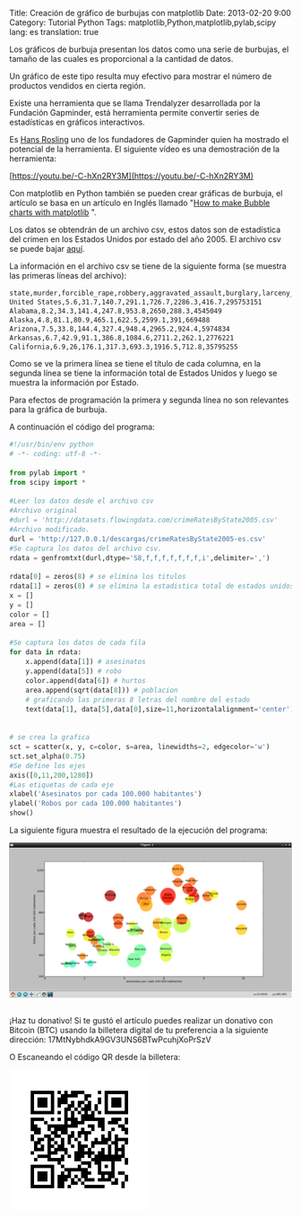 Title: Creación de gráfico de burbujas con matplotlib
Date: 2013-02-20  9:00
Category: Tutorial Python
Tags: matplotlib,Python,matplotlib,pylab,scipy
lang: es
translation: true

Los gráficos de burbuja presentan los datos como una serie de burbujas, el tamaño de las cuales es proporcional a la cantidad de datos. 

Un gráfico de este tipo resulta muy efectivo para mostrar el número de productos vendidos en cierta región.

Existe una herramienta que se llama Trendalyzer  desarrollada por la Fundación Gapminder, está herramienta permite convertir series de estadísticas en gráficos interactivos. 

Es [Hans Rosling](https://es.wikipedia.org/wiki/Hans_Rosling)  uno de los fundadores de Gapminder quien ha mostrado el potencial de la herramienta.
El siguiente vídeo es una demostración de la herramienta:

[https://youtu.be/-C-hXn2RY3M](https://youtu.be/-C-hXn2RY3M) 

Con matplotlib en Python también se pueden crear gráficas de burbuja, el artículo se basa en un artículo en Inglés llamado "[How to make Bubble charts with matplotlib](glowingpython.blogspot.com/2011/11/how-to-make-bubble-charts-with.html) ". 

Los datos se obtendrán de un archivo csv, estos datos son de estadística del crimen en los Estados Unidos por estado del año 2005. El archivo csv se puede bajar [aquí](datasets.flowingdata.com/crimeRatesByState2005.csv). 

La información en el archivo csv se tiene de la siguiente forma (se muestra las primeras líneas del archivo):

```
state,murder,forcible_rape,robbery,aggravated_assault,burglary,larceny_theft,motor_vehicle_theft,population
United States,5.6,31.7,140.7,291.1,726.7,2286.3,416.7,295753151
Alabama,8.2,34.3,141.4,247.8,953.8,2650,288.3,4545049
Alaska,4.8,81.1,80.9,465.1,622.5,2599.1,391,669488
Arizona,7.5,33.8,144.4,327.4,948.4,2965.2,924.4,5974834
Arkansas,6.7,42.9,91.1,386.8,1084.6,2711.2,262.1,2776221
California,6.9,26,176.1,317.3,693.3,1916.5,712.8,35795255
```

Como se ve la primera línea se tiene el título de cada columna, en la segunda línea se tiene la información total de Estados Unidos y luego se muestra la información por Estado.

Para efectos de programación la primera y segunda línea no son relevantes para la gráfica de burbuja.

A continuación el código del programa:
```python
#!/usr/bin/env python
# -*- coding: utf-8 -*-

from pylab import *
from scipy import *

#Leer los datos desde el archivo csv
#Archivo original
#durl = 'http://datasets.flowingdata.com/crimeRatesByState2005.csv'
#Archivo modificado.
durl = 'http://127.0.0.1/descargas/crimeRatesByState2005-es.csv'
#Se captura los datos del archivo csv.
rdata = genfromtxt(durl,dtype='S8,f,f,f,f,f,f,f,i',delimiter=',')

rdata[0] = zeros(8) # se elimina los titulos 
rdata[1] = zeros(8) # se elimina la estadistica total de estados unidos (2da linea)
x = []
y = []
color = []
area = []

#Se captura los datos de cada fila
for data in rdata:
    x.append(data[1]) # asesinatos
    y.append(data[5]) # robo
    color.append(data[6]) # hurtos
    area.append(sqrt(data[8])) # poblacion
    # graficando las primeras 8 letras del nombre del estado
    text(data[1], data[5],data[0],size=11,horizontalalignment='center')
    

# se crea la grafica
sct = scatter(x, y, c=color, s=area, linewidths=2, edgecolor='w')
sct.set_alpha(0.75)
#Se define los ejes
axis([0,11,200,1280])
#Las etiquetas de cada eje
xlabel('Asesinatos por cada 100.000 habitantes')
ylabel('Robos por cada 100.000 habitantes')
show()
```

La siguiente figura muestra el resultado de la ejecución del programa:

![](./images/creaciondegraficodeburbujasconmatplotlib.png) 

##  ##
¡Haz tu donativo!
Si te gustó el artículo puedes realizar un donativo con Bitcoin (BTC)
usando la billetera digital de tu preferencia a la siguiente
dirección: 17MtNybhdkA9GV3UNS6BTwPcuhjXoPrSzV

O Escaneando el código QR desde la billetera:

![17MtNybhdkA9GV3UNS6BTwPcuhjXoPrSzV](./images/17MtNybhdkA9GV3UNS6BTwPcuhjXoPrSzV.png)